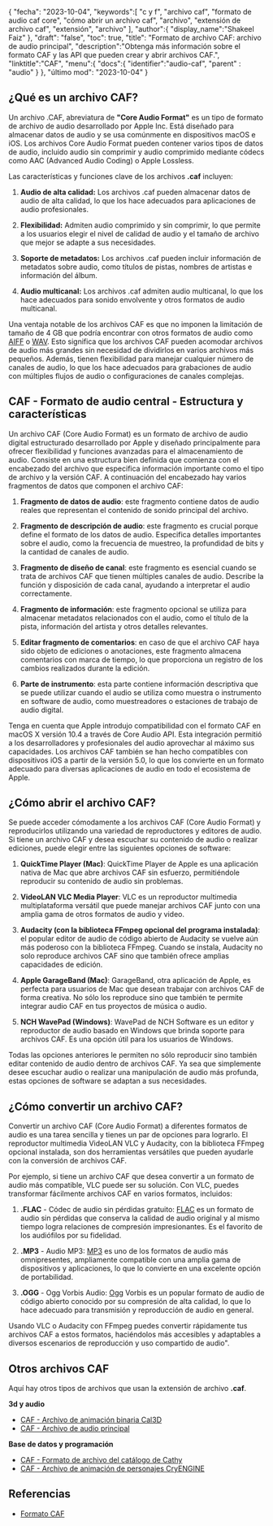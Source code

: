 {
"fecha": "2023-10-04",
   "keywords":[
"c y f",
"archivo caf",
"formato de audio caf core",
"cómo abrir un archivo caf",
"archivo",
"extensión de archivo caf",
"extensión",
"archivo"
],
   "author":{
"display_name":"Shakeel Faiz"
},
"draft": "false",
"toc": true,
"title": "Formato de archivo CAF: archivo de audio principal",
   "description":"Obtenga más información sobre el formato CAF y las API que pueden crear y abrir archivos CAF.",
"linktitle":"CAF",
   "menu":{
      "docs":{
         "identifier":"audio-caf",
"parent" : "audio"
}
},
"último mod": "2023-10-04"
}

## ¿Qué es un archivo CAF?

Un archivo .CAF, abreviatura de **"Core Audio Format"** es un tipo de formato de archivo de audio desarrollado por Apple Inc. Está diseñado para almacenar datos de audio y se usa comúnmente en dispositivos macOS e iOS. Los archivos Core Audio Format pueden contener varios tipos de datos de audio, incluido audio sin comprimir y audio comprimido mediante códecs como AAC (Advanced Audio Coding) o Apple Lossless.

Las características y funciones clave de los archivos **.caf** incluyen:

1. **Audio de alta calidad:** Los archivos .caf pueden almacenar datos de audio de alta calidad, lo que los hace adecuados para aplicaciones de audio profesionales.

2. **Flexibilidad:** Admiten audio comprimido y sin comprimir, lo que permite a los usuarios elegir el nivel de calidad de audio y el tamaño de archivo que mejor se adapte a sus necesidades.

3. **Soporte de metadatos:** Los archivos .caf pueden incluir información de metadatos sobre audio, como títulos de pistas, nombres de artistas e información del álbum.

4. **Audio multicanal:** Los archivos .caf admiten audio multicanal, lo que los hace adecuados para sonido envolvente y otros formatos de audio multicanal.

Una ventaja notable de los archivos CAF es que no imponen la limitación de tamaño de 4 GB que podría encontrar con otros formatos de audio como [AIFF](/es/audio/aiff/) o [WAV](/es/audio/wav/). Esto significa que los archivos CAF pueden acomodar archivos de audio más grandes sin necesidad de dividirlos en varios archivos más pequeños. Además, tienen flexibilidad para manejar cualquier número de canales de audio, lo que los hace adecuados para grabaciones de audio con múltiples flujos de audio o configuraciones de canales complejas.

## CAF - Formato de audio central - Estructura y características

Un archivo CAF (Core Audio Format) es un formato de archivo de audio digital estructurado desarrollado por Apple y diseñado principalmente para ofrecer flexibilidad y funciones avanzadas para el almacenamiento de audio. Consiste en una estructura bien definida que comienza con el encabezado del archivo que especifica información importante como el tipo de archivo y la versión CAF. A continuación del encabezado hay varios fragmentos de datos que componen el archivo CAF:

1. **Fragmento de datos de audio**: este fragmento contiene datos de audio reales que representan el contenido de sonido principal del archivo.
    












2. **Fragmento de descripción de audio**: este fragmento es crucial porque define el formato de los datos de audio. Especifica detalles importantes sobre el audio, como la frecuencia de muestreo, la profundidad de bits y la cantidad de canales de audio.
    












3. **Fragmento de diseño de canal**: este fragmento es esencial cuando se trata de archivos CAF que tienen múltiples canales de audio. Describe la función y disposición de cada canal, ayudando a interpretar el audio correctamente.
    












4. **Fragmento de información**: este fragmento opcional se utiliza para almacenar metadatos relacionados con el audio, como el título de la pista, información del artista y otros detalles relevantes.
    












5. **Editar fragmento de comentarios**: en caso de que el archivo CAF haya sido objeto de ediciones o anotaciones, este fragmento almacena comentarios con marca de tiempo, lo que proporciona un registro de los cambios realizados durante la edición.
    












6. **Parte de instrumento**: esta parte contiene información descriptiva que se puede utilizar cuando el audio se utiliza como muestra o instrumento en software de audio, como muestreadores o estaciones de trabajo de audio digital.
    













Tenga en cuenta que Apple introdujo compatibilidad con el formato CAF en macOS X versión 10.4 a través de Core Audio API. Esta integración permitió a los desarrolladores y profesionales del audio aprovechar al máximo sus capacidades. Los archivos CAF también se han hecho compatibles con dispositivos iOS a partir de la versión 5.0, lo que los convierte en un formato adecuado para diversas aplicaciones de audio en todo el ecosistema de Apple.

## ¿Cómo abrir el archivo CAF?

Se puede acceder cómodamente a los archivos CAF (Core Audio Format) y reproducirlos utilizando una variedad de reproductores y editores de audio. Si tiene un archivo CAF y desea escuchar su contenido de audio o realizar ediciones, puede elegir entre las siguientes opciones de software:

1. **QuickTime Player (Mac)**: QuickTime Player de Apple es una aplicación nativa de Mac que abre archivos CAF sin esfuerzo, permitiéndole reproducir su contenido de audio sin problemas.
    












2. **VideoLAN VLC Media Player**: VLC es un reproductor multimedia multiplataforma versátil que puede manejar archivos CAF junto con una amplia gama de otros formatos de audio y video.
    












3. **Audacity (con la biblioteca FFmpeg opcional del programa instalada)**: el popular editor de audio de código abierto de Audacity se vuelve aún más poderoso con la biblioteca FFmpeg. Cuando se instala, Audacity no solo reproduce archivos CAF sino que también ofrece amplias capacidades de edición.
    












4. **Apple GarageBand (Mac)**: GarageBand, otra aplicación de Apple, es perfecta para usuarios de Mac que desean trabajar con archivos CAF de forma creativa. No sólo los reproduce sino que también te permite integrar audio CAF en tus proyectos de música o audio.
    












5. **NCH WavePad (Windows)**: WavePad de NCH Software es un editor y reproductor de audio basado en Windows que brinda soporte para archivos CAF. Es una opción útil para los usuarios de Windows.
    













Todas las opciones anteriores le permiten no sólo reproducir sino también editar contenido de audio dentro de archivos CAF. Ya sea que simplemente desee escuchar audio o realizar una manipulación de audio más profunda, estas opciones de software se adaptan a sus necesidades.

## ¿Cómo convertir un archivo CAF?

Convertir un archivo CAF (Core Audio Format) a diferentes formatos de audio es una tarea sencilla y tienes un par de opciones para lograrlo. El reproductor multimedia VideoLAN VLC y Audacity, con la biblioteca FFmpeg opcional instalada, son dos herramientas versátiles que pueden ayudarle con la conversión de archivos CAF.

Por ejemplo, si tiene un archivo CAF que desea convertir a un formato de audio más compatible, VLC puede ser su solución. Con VLC, puedes transformar fácilmente archivos CAF en varios formatos, incluidos:

1. **.FLAC** - Códec de audio sin pérdidas gratuito: [FLAC](/es/audio/flac) es un formato de audio sin pérdidas que conserva la calidad de audio original y al mismo tiempo logra relaciones de compresión impresionantes. Es el favorito de los audiófilos por su fidelidad.

2. **.MP3** - Audio MP3: [MP3](/es/audio/mp3/) es uno de los formatos de audio más omnipresentes, ampliamente compatible con una amplia gama de dispositivos y aplicaciones, lo que lo convierte en una excelente opción de portabilidad.

3. **.OGG** - Ogg Vorbis Audio: [Ogg](/es/audio/ogg/) Vorbis es un popular formato de audio de código abierto conocido por su compresión de alta calidad, lo que lo hace adecuado para transmisión y reproducción de audio en general.
   


Usando VLC o Audacity con FFmpeg puedes convertir rápidamente tus archivos CAF a estos formatos, haciéndolos más accesibles y adaptables a diversos escenarios de reproducción y uso compartido de audio".

## Otros archivos CAF

Aquí hay otros tipos de archivos que usan la extensión de archivo **.caf**.

**3d y audio**
- [CAF - Archivo de animación binaria Cal3D](/es/3d/caf-cal3d/)
- [CAF - Archivo de audio principal](/es/audio/caf/)

**Base de datos y programación**
- [CAF - Formato de archivo del catálogo de Cathy](/es/database/caf/)
- [CAF - Archivo de animación de personajes CryENGINE](/es/programming/caf-cryengine/)

## Referencias
* [Formato CAF](https://developer.apple.com/library/archive/documentation/MusicAudio/Reference/CAFSpec/CAF_spec/CAF_spec.html)

